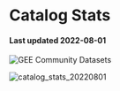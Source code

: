 # Catalog Stats

#### Last updated 2022-08-01

![GEE Community Datasets](https://img.shields.io/endpoint?url=https://gist.githubusercontent.com/samapriya/34bc0c1280d475d3a69e3b60a706226e/raw/community.json)

![catalog_stats_20220801](https://user-images.githubusercontent.com/6677629/182083405-7014963d-3996-463a-b0a3-c05a01e25d6a.PNG)
